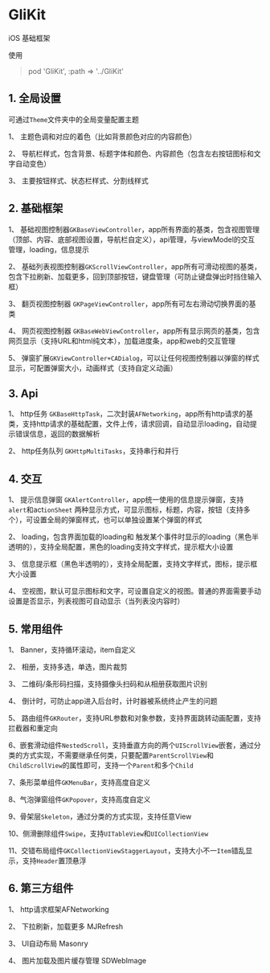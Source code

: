 # GliKit

iOS 基础框架

使用

> pod 'GliKit', :path => '../GliKit'  

## 1. 全局设置 
可通过`Theme`文件夹中的全局变量配置主题

1、	主题色调和对应的着色（比如背景颜色对应的内容颜色）

2、	导航栏样式，包含背景、标题字体和颜色、内容颜色（包含左右按钮图标和文字自动变色）

3、	主要按钮样式、状态栏样式、分割线样式

## 2. 基础框架
1、	基础视图控制器`GKBaseViewController`，app所有界面的基类，包含视图管理（顶部、内容、底部视图设置，导航栏自定义），api管理，与viewModel的交互管理，loading，信息提示

2、	基础列表视图控制器`GKScrollViewController`，app所有可滑动视图的基类，包含下拉刷新、加载更多，回到顶部按钮，键盘管理（可防止键盘弹出时挡住输入框）

3、	翻页视图控制器 `GKPageViewController`，app所有可左右滑动切换界面的基类

4、	网页视图控制器 `GKBaseWebViewController`，app所有显示网页的基类，包含网页显示（支持URL和html纯文本），加载进度条，app和web的交互管理

5、	弹窗扩展`GKViewController+CADialog`，可以让任何视图控制器以弹窗的样式显示，可配置弹窗大小，动画样式（支持自定义动画）

## 3. Api
1、	http任务 `GKBaseHttpTask`，二次封装`AFNetworking`，app所有http请求的基类，支持http请求的基础配置，文件上传，请求回调，自动显示loading，自动提示错误信息，返回的数据解析

2、	http任务队列 `GKHttpMultiTasks`，支持串行和并行

## 4. 交互
1、	提示信息弹窗 `GKAlertController`，app统一使用的信息提示弹窗，支持`alert`和act`ionSheet` 两种显示方式，可显示图标，标题，内容，按钮（支持多个），可设置全局的弹窗样式，也可以单独设置某个弹窗的样式

2、	loading，包含界面加载的loading和 触发某个事件时显示的loading（黑色半透明的），支持全局配置，黑色的loading支持文字样式，提示框大小设置

3、	信息提示框（黑色半透明的），支持全局配置，支持文字样式，图标，提示框大小设置

4、	空视图，默认可显示图标和文字，可设置自定义的视图。普通的界面需要手动设置是否显示，列表视图可自动显示（当列表没内容时）

## 5. 常用组件
1、	Banner，支持循环滚动，item自定义

2、	相册，支持多选，单选，图片裁剪

3、	二维码/条形码扫描，支持摄像头扫码和从相册获取图片识别

4、	倒计时，可防止app进入后台时，计时器被系统终止产生的问题

5、 路由组件`GKRouter`，支持URL参数和对象参数，支持界面跳转动画配置，支持拦截器和重定向

6、嵌套滑动组件`NestedScroll`，支持垂直方向的两个`UIScrollView`嵌套，通过分类的方式实现，不需要继承任何类，只要配置`ParentScrollView`和`ChildScrollView`的属性即可，支持一个`Parent`和多个`Child`

7、条形菜单组件`GKMenuBar`，支持高度自定义

8、气泡弹窗组件`GKPopover`，支持高度自定义

9、骨架层`Skeleton`，通过分类的方式实现，支持任意View

10、侧滑删除组件`Swipe`，支持`UITableView`和`UICollectionView`

11、交错布局组件`GKCollectionViewStaggerLayout`，支持大小不一`Item`错乱显示，支持`Header`置顶悬浮

## 6. 第三方组件
1、	http请求框架AFNetworking

2、	下拉刷新，加载更多 MJRefresh

3、	UI自动布局 Masonry

4、	图片加载及图片缓存管理 SDWebImage
